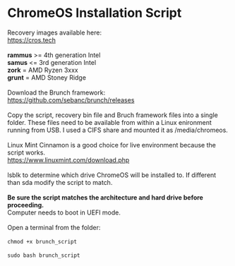 # ChromeOS Installation Script
Recovery images available here:</br>
https://cros.tech</br></br>
**rammus** >= 4th generation Intel</br>
**samus** <= 3rd generation Intel</br>
**zork** = AMD Ryzen 3xxx</br>
**grunt** = AMD Stoney Ridge</br></br>
Download the Brunch framework:</br>
https://github.com/sebanc/brunch/releases</br></br>
Copy the script, recovery bin file and Bruch framework files into a single folder. These files need to be available from within a Linux enironment running from USB. I used a CIFS share and mounted it as /media/chromeos.</br></br>
Linux Mint Cinnamon is a good choice for live environment because the script works.</br>
https://www.linuxmint.com/download.php</br></br>
lsblk to determine which drive ChromeOS will be installed to. If different than sda modify the script to match.</br></br>
**Be sure the script matches the architecture and hard drive before proceeding.**</br>
Computer needs to boot in UEFI mode.</br></br>
Open a terminal from the folder:</br></br>
```chmod +x brunch_script``` </br></br>
```sudo bash brunch_script```
